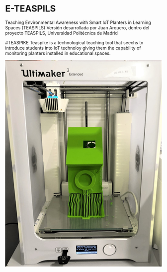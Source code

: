 # E-TEASPILS
Teaching Environmental Awareness with Smart IoT Planters in Learning Spaces (TEASPILS)
Versión desarrollada por Juan Arquero, dentro del proyecto TEASPILS, Universidad Politécnica de Madrid

#TEASPIKE
Teaspike is a technological teaching tool that seechs to introduce students into IoT technoloy giving them the capability of monitoring planters installed in educational spaces.


![3D printed case](https://raw.githubusercontent.com/arquero99/E-TEASPILS/master/img/3Dprinted.jpg)
